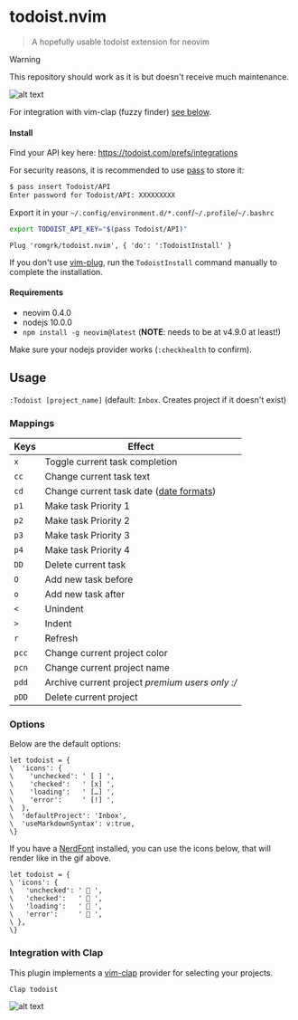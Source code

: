 # todoist.nvim

> A hopefully usable todoist extension for neovim

> [!WARNING]
> This repository should work as it is but doesn't receive much maintenance.

![alt text](./static/demo.gif)

For integration with vim-clap (fuzzy finder) [see below](#integration-with-clap).

#### Install

Find your API key here: https://todoist.com/prefs/integrations

For security reasons, it is recommended to use [pass](https://www.passwordstore.org/) to store it:

```bash
$ pass insert Todoist/API
Enter password for Todoist/API: XXXXXXXXX
```

Export it in your `~/.config/environment.d/*.conf`/`~/.profile`/`~/.bashrc`

```bash
export TODOIST_API_KEY="$(pass Todoist/API)"
```

```vim
Plug 'romgrk/todoist.nvim', { 'do': ':TodoistInstall' }
```

If you don't use [vim-plug](https://github.com/junegunn/vim-plug), run the `TodoistInstall`
command manually to complete the installation.

#### Requirements

 - neovim 0.4.0
 - nodejs 10.0.0
 - `npm install -g neovim@latest` (**NOTE**: needs to be at v4.9.0 at least!)

Make sure your nodejs provider works (`:checkhealth` to confirm).

## Usage

`:Todoist [project_name]` (default: `Inbox`. Creates project if it doesn't exist)

### Mappings

|Keys|Effect|
|---|---|
|`x`|Toggle current task completion|
|`cc`|Change current task text|
|`cd`|Change current task date ([date formats](https://get.todoist.help/hc/en-us/articles/205325931-Due-Dates-Times))|
|`p1`|Make task Priority 1|
|`p2`|Make task Priority 2|
|`p3`|Make task Priority 3|
|`p4`|Make task Priority 4|
|`DD`|Delete current task|
|`O`|Add new task before|
|`o`|Add new task after|
|`<`|Unindent|
|`>`|Indent|
|`r`|Refresh|
|`pcc`|Change current project color|
|`pcn`|Change current project name|
|`pdd`|Archive current project *premium users only :/*|
|`pDD`|Delete current project|

### Options

Below are the default options:

```vim
let todoist = {
\  'icons': {
\    'unchecked': ' [ ] ',
\    'checked':   ' [x] ',
\    'loading':   ' […] ',
\    'error':     ' [!] ',
\  },
\  'defaultProject': 'Inbox',
\  'useMarkdownSyntax': v:true,
\}
```

If you have a [NerdFont](https://www.nerdfonts.com/) installed, you can use the icons
below, that will render like in the gif above.

```vim
let todoist = {
\ 'icons': {
\   'unchecked': '  ',
\   'checked':   '  ',
\   'loading':   '  ',
\   'error':     '  ',
\ },
\}
```

### Integration with Clap

This plugin implements a [vim-clap](https://github.com/liuchengxu/vim-clap) provider
for selecting your projects.

```vim
Clap todoist
```

![alt text](./static/clap-integration.png)
